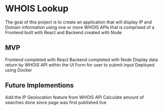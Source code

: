 # WHOIS Lookup

The goal of this project is to create an application that will display IP and Domain information using one or more WHOIS APIs that is comprised of a Frontend built with React and Backend created with Node

## MVP
Frontend completed with React
Backend completed with Node
Display data return by WHOIS API within the UI
Form for user to submit input
Deployed using Docker

## Future Implementions
Add the IP Geolocation feature from WHOIS API
Calculate amount of searches done since page was first published live

 
